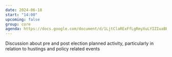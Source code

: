 ```yaml
---
date: 2024-06-18
start: "14:00"
upcoming: false
group: core
agenda: https://docs.google.com/document/d/1LjtClaRExFfLgRmyXuLYIZIuaBBTkipWMVZXrxXDcyE/edit?usp=sharing
---
```

Discussion about pre and post election planned activity, particularly in relation to hustings and policy related events